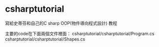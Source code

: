 # csharptutorial
寫給史蒂芬和自己的C sharp OOP(物件導向程式設計) 教程

主要的code在下面兩個文件裡面：
csharptutorial/csharptutorial/Program.cs
csharptutorial/csharptutorial/Shapes.cs
